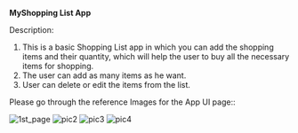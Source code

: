 **MyShopping List App**


Description:

1. This is a basic Shopping List app in which you can add the shopping items and their quantity, which will help the user to buy all the necessary items for shopping.
2. The user can add as many items as he want.
3. User can delete or edit the items from the list.



Please go through the reference Images for the App UI page::

![1st_page](https://github.com/user-attachments/assets/c18422bb-b48a-4dc0-930d-1ca3512854c6)
![pic2](https://github.com/user-attachments/assets/9bfb494d-2b2c-4265-a0ca-31f81336979f)
![pic3](https://github.com/user-attachments/assets/d0702817-fa9b-40d3-ba02-7cd48c5c9449)
![pic4](https://github.com/user-attachments/assets/308d9009-1db6-43be-90c4-5d3b21100848)

